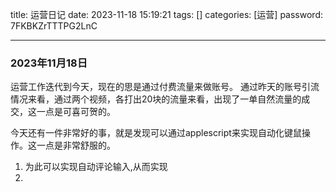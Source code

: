 title: 运营日记
date: 2023-11-18 15:19:21 
tags: []
categories: [运营]
password: 7FKBKZrTTTPG2LnC

---
 <!--more-->


 ### 2023年11月18日

 运营工作迭代到今天，现在的思是通过付费流量来做账号。
 通过昨天的账号引流情况来看，通过两个视频，各打出20块的流量来看，出现了一单自然流量的成交，这一点是可喜可贺的。

今天还有一件非常好的事，就是发现可以通过applescript来实现自动化键鼠操作。这一点是非常舒服的。

 1. 为此可以实现自动评论输入,从而实现
 2. 